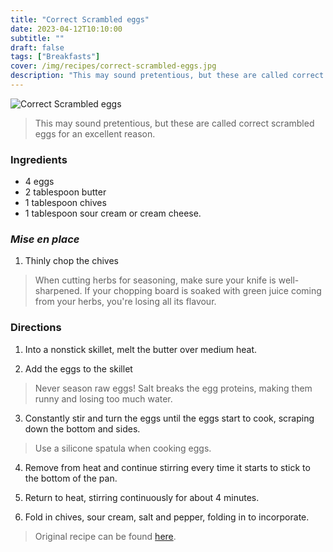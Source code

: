 ```yaml
---
title: "Correct Scrambled eggs"
date: 2023-04-12T10:10:00
subtitle: ""
draft: false
tags: ["Breakfasts"]
cover: /img/recipes/correct-scrambled-eggs.jpg
description: "This may sound pretentious, but these are called correct scrambled eggs for a very good reason."
---
```


<div class="my-flexbox row-collapse center basic-gap" >
  <div>
    <img src="/img/recipes/correct-scrambled-eggs.jpg" alt="Correct Scrambled eggs" class="cover-img">
  </div>
  <div>
    <blockquote>
      This may sound pretentious, but these are called correct scrambled eggs for an excellent reason.
    </blockquote>
  </div>
</div>

### Ingredients

- 4 eggs
- 2 tablespoon butter
- 1 tablespoon chives
- 1 tablespoon sour cream or cream cheese.

### _Mise en place_

1. Thinly chop the chives

> When cutting herbs for seasoning, make sure your knife is well-sharpened. If your chopping board is soaked with green juice coming from your herbs, you're losing all its flavour.

### Directions

1. Into a nonstick skillet, melt the butter over medium heat.

2. Add the eggs to the skillet

> Never season raw eggs! Salt breaks the egg proteins, making them runny and losing too much water.

3. Constantly stir and turn the eggs until the eggs start to cook, scraping down the bottom and sides.

> Use a silicone spatula when cooking eggs.

4. Remove from heat and continue stirring every time it starts to stick to the bottom of the pan.

5. Return to heat, stirring continuously for about 4 minutes.

6. Fold in chives, sour cream, salt and pepper, folding in to incorporate.


> Original recipe can be found [here](https://www.masterclass.com/articles/how-to-make-the-perfect-scrambled-eggs-with-gordon-ramsay).